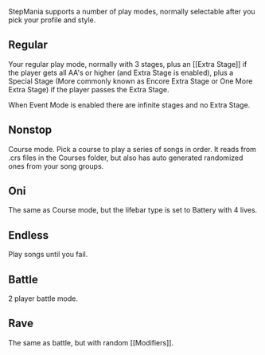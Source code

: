 StepMania supports a number of play modes, normally selectable after you pick your profile and style.

## Regular
Your regular play mode, normally with 3 stages, plus an [[Extra Stage]] if the player gets all AA's or higher (and Extra Stage is enabled), plus a Special Stage (More commonly known as Encore Extra Stage or One More Extra Stage) if the player passes the Extra Stage.

When Event Mode is enabled there are infinite stages and no Extra Stage.

## Nonstop
Course mode. Pick a course to play a series of songs in order. It reads from .crs files in the Courses folder, but also has auto generated randomized ones from your song groups.

## Oni
The same as Course mode, but the lifebar type is set to Battery with 4 lives.

## Endless
Play songs until you fail.

## Battle
2 player battle mode.

## Rave
The same as battle, but with random [[Modifiers]].